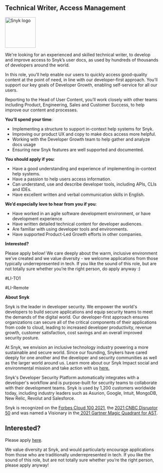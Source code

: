 Technical Writer, Access Management
---

<img src="https://res.cloudinary.com/snyk/image/upload/v1537345894/press-kit/brand/logo-black.png" width="100" alt="Snyk logo" />

<p><span style="font-weight: 400;">We're looking for an experienced and skilled technical writer, to develop and improve access to Snyk’s user docs, as used by hundreds of thousands of developers around the world.</span></p>
<p><span style="font-weight: 400;">In this role, you’ll help enable our users to quickly access good-quality content at the point of need, in line with our developer-first approach. You’ll support our key goals of Developer Growth, enabling self-service for all our users.</span></p>
<p><span style="font-weight: 400;">Reporting to the Head of User Content, you’ll work closely with other teams including Product, Engineering, Sales and Customer Success, to help improve our content and processes.</span></p>
<p><span style="font-weight: 400;"><strong>You’ll spend your time</strong>:&nbsp;</span></p>
<ul>
<li style="font-weight: 400;"><span style="font-weight: 400;">Implementing a structure to support in-context help systems for Snyk.</span></li>
<li style="font-weight: 400;"><span style="font-weight: 400;">Improving our product UX and copy to make docs access more helpful.</span></li>
<li style="font-weight: 400;"><span style="font-weight: 400;">Working with the Developer Growth team to help gather and analyze docs usage</span></li>
<li style="font-weight: 400;"><span style="font-weight: 400;">Ensuring new Snyk features are well supported and documented.</span></li>
</ul>
<p><span style="font-weight: 400;"><strong>You should apply if you</strong>:</span></p>
<ul>
<li style="font-weight: 400;"><span style="font-weight: 400;">Have a good understanding and experience of implementing in-context help systems.</span></li>
<li style="font-weight: 400;"><span style="font-weight: 400;">Have a passion to help users access information.</span></li>
<li style="font-weight: 400;"><span style="font-weight: 400;">Can understand, use and describe developer tools, including APIs, CLIs and IDEs.</span></li>
<li style="font-weight: 400;"><span style="font-weight: 400;">Have excellent written and verbal communication skills in English.</span></li>
</ul>
<p><span style="font-weight: 400;"><strong>We’d especially love to hear from you if you</strong>:</span></p>
<ul>
<li style="font-weight: 400;"><span style="font-weight: 400;">Have worked in an agile software development environment, or have development experience</span></li>
<li style="font-weight: 400;"><span style="font-weight: 400;">Have written detailed technical content for developer audiences.</span></li>
<li style="font-weight: 400;"><span style="font-weight: 400;">Are familiar with using developer tools and environments.</span></li>
<li style="font-weight: 400;"><span style="font-weight: 400;">Have supported Product-Led Growth efforts in other companies.</span></li>
</ul>
<p><strong>Interested?</strong></p>
<p><span style="font-weight: 400;">Please apply below! We care deeply about the warm, inclusive environment we’ve created and we value diversity - we welcome applications from those typically underrepresented in tech. If you like the sound of this role, but are not totally sure whether you’re the right person, do apply anyway :)</span></p>
<p><span style="font-weight: 400;">#LI-TO1</span></p>
<p><span style="font-weight: 400;">#LI-Remote</span></p><div class="content-conclusion"><p><strong>About Snyk</strong></p>
<p><span style="font-weight: 400;">Snyk is the leader in developer security. We empower the world's developers to build secure applications and equip security teams to meet the demands of the digital world. Our developer-first approach ensures organizations can secure all of the critical components of their applications from code to cloud, leading to increased developer productivity, revenue growth, customer satisfaction, cost savings and an overall improved security posture.&nbsp;</span></p>
<p><span style="font-weight: 400;">At Snyk, we envision an inclusive technology industry powering a more sustainable and secure world.</span> <span style="font-weight: 400;">Since our founding, Snykers have cared deeply for one another and the developer and security communities as well as the larger world around us. Learn more about our Snyk Impact social and environmental mission and take action with us </span><a href="https://snyk.io/about/snyk-impact/"><span style="font-weight: 400;">here.</span></a></p>
<p><span style="font-weight: 400;">Snyk's Developer Security Platform automatically integrates with a developer's workflow and is purpose-built for security teams to collaborate with their development teams. Snyk is used by 1,200 customers worldwide today, including industry leaders such as Asurion, Google, Intuit, MongoDB, New Relic, Revolut and Salesforce.</span></p>
<p><span style="font-weight: 400;">Snyk is recognized on the </span><a href="https://www.forbes.com/cloud100/#6f24b5ba5f94"><span style="font-weight: 400;">Forbes Cloud 100 2021</span></a><span style="font-weight: 400;">, the </span><a href="https://www.cnbc.com/2021/05/25/these-are-the-2021-cnbc-disruptor-50-companies.html"><span style="font-weight: 400;">2021 CNBC Disruptor 50</span></a><span style="font-weight: 400;"> and was named a Visionary in the</span><a href="https://snyk.io/blog/snyk-visionary-2021-gartner-magic-quadrant-for-ast/"><span style="font-weight: 400;"> 2021 Gartner Magic Quadrant for AST</span></a><span style="font-weight: 400;">.</span></p></div>

Interested?
---

Please apply [here](https://boards.greenhouse.io/snyk/jobs/5058728002#app).

We value diversity at Snyk, and would particularly encourage applications from those who are traditionally underrepresented in tech.
If you like the sound of this role, but are not totally sure whether you’re the right person, please apply anyway!
